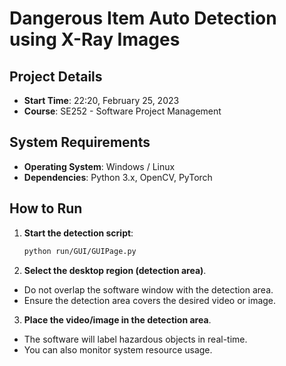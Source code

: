# Dangerous Item Auto Detection using X-Ray Images

## Project Details
- **Start Time**: 22:20, February 25, 2023
- **Course**: SE252 - Software Project Management

## System Requirements
- **Operating System**: Windows / Linux
- **Dependencies**: Python 3.x, OpenCV, PyTorch

## How to Run
1. **Start the detection script**:
   ```bash
   python run/GUI/GUIPage.py

   
2. **Select the desktop region (detection area)**.
  - Do not overlap the software window with the detection area.
  - Ensure the detection area covers the desired video or image.
    
3. **Place the video/image in the detection area**.
  - The software will label hazardous objects in real-time.
  - You can also monitor system resource usage.
